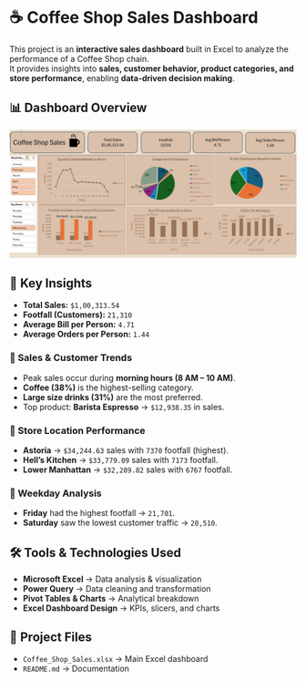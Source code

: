 # ☕ Coffee Shop Sales Dashboard

This project is an **interactive sales dashboard** built in Excel to analyze the performance of a Coffee Shop chain.  
It provides insights into **sales, customer behavior, product categories, and store performance**, enabling **data-driven decision making**.  

## 📊 Dashboard Overview

![Coffee Shop Sales Dashboard](Dashboard.jpg)

## 🚀 Key Insights

- **Total Sales:** `$1,00,313.54`  
- **Footfall (Customers):** `21,310`  
- **Average Bill per Person:** `4.71`  
- **Average Orders per Person:** `1.44`  

### 🔹 Sales & Customer Trends
- Peak sales occur during **morning hours (8 AM – 10 AM)**.  
- **Coffee (38%)** is the highest-selling category.  
- **Large size drinks (31%)** are the most preferred.  
- Top product: **Barista Espresso** → `$12,938.35` in sales.  

### 🔹 Store Location Performance
- **Astoria** → `$34,244.63` sales with `7370` footfall (highest).  
- **Hell’s Kitchen** → `$33,779.09` sales with `7173` footfall.  
- **Lower Manhattan** → `$32,289.82` sales with `6767` footfall.  

### 🔹 Weekday Analysis
- **Friday** had the highest footfall → `21,701`.  
- **Saturday** saw the lowest customer traffic → `20,510`.  

## 🛠️ Tools & Technologies Used
- **Microsoft Excel** → Data analysis & visualization  
- **Power Query** → Data cleaning and transformation  
- **Pivot Tables & Charts** → Analytical breakdown  
- **Excel Dashboard Design** → KPIs, slicers, and charts  

## 📂 Project Files
- `Coffee_Shop_Sales.xlsx` → Main Excel dashboard  
- `README.md` → Documentation  


